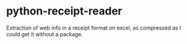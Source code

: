 # python-receipt-reader
Extraction of web info in a receipt format on excel, as compressed as I could get it without a package.
